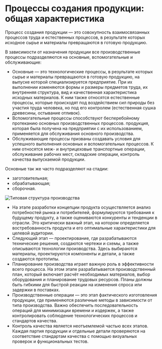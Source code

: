 # Процессы создания продукции: общая характеристика

Процесс создания продукции — это совокупность взаимосвязанных процессов труда и естественных процессов, в результате которых исходное сырье и материалы превращаются в готовую продукцию.

В зависимости от назначения продукции все производственные процессы подразделяются на основные, вспомогательные и обслуживающие:

- Основные — это технологические процессы, в результате которых сырье и материалы превращаются в готовую продукцию, на выпуске которой специализируется предприятие. При их выполнении изменяются формы и размеры предметов труда, их внутренняя структура, вид и качественная характеристика исходных материалов. К ним также относятся естественные процессы, которые происходят под воздействием сил природы без участия труда человека, но под его контролем (естественная сушка древесины, остывание отливок).
- Вспомогательные процессы способствуют бесперебойному протеканию основных производственных процессов. продукция, которая была получена на предприятии с их использованием, применяется для обслуживания основного производства.
- Обслуживающие процессы призваны создавать условия для успешного выполнения основных и вспомогательных процессов. К ним относятся меж- и внутрицеховые транспортные операции, обслуживание рабочих мест, складские операции, контроль качества выпускаемой продукции.

Основные так же часто подразделяют на стадии:

- заготовительная;
- обрабатывающая;
- сборочная.

![Типовая структура производства](https://www.cfin.ru/management/manufact/product_process-02.gif)

- На этапе разработки концепции продукта осуществляется анализ потребностей рынка и потребителей, формулируются требования к будущему продукту, а также оцениваются конкуренты и тенденции в отрасли. Это критически важный этап, на котором определяется востребованность продукта и его оптимальные характеристики для целевой аудитории. 
- Следующий этап — проектирование, где разрабатываются технические решения, создаются чертежи и схемы, а также описываются технологии производства. Здесь выбираются материалы, проектируются компоненты и детали, а также создаются прототипы. 
- Планирование производства играет важную роль в эффективности всего процесса. На этом этапе разрабатывается производственный план, который включает расчёт необходимых материалов, выбор оборудования и планирование трудовых ресурсов. Планы должны быть гибкими для быстрой реакции на изменения спроса или задержки в поставках.
- Производственные операции — это этап фактического изготовления продукции, где применяются различные методы в зависимости от типа производства. Важно обеспечить последовательность операций для минимизации времени и издержек, а также контролировать соблюдение технологических процессов и стандартов качества. 
- Контроль качества является неотъемлемой частью всех этапов. Каждая партия продукции и отдельные детали проверяются на соответствие стандартам качества с помощью визуальных проверок и функциональных тестов.
